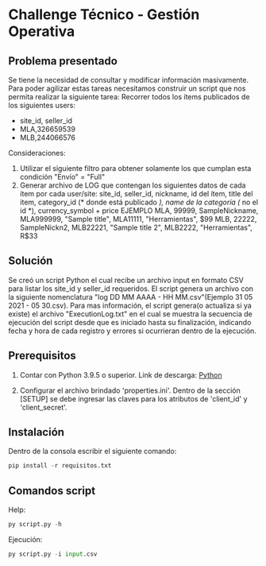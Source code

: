 # Challenge Técnico - Gestión Operativa

## Problema presentado
Se tiene la necesidad de consultar y modificar información masivamente. Para poder agilizar estas tareas necesitamos construir un script que nos permita realizar la siguiente tarea:
Recorrer todos los ítems publicados de los siguientes users:
* site_id, seller_id
* MLA,326659539
* MLB,244066576

Consideraciones:
1. Utilizar el siguiente filtro para obtener solamente los que cumplan esta condición "Envío" = "Full"
2. Generar archivo de LOG que contengan los siguientes datos de cada ítem por cada
user/site:
site_id, seller_id, nickname, id del ítem, title del item, category_id (* donde está
publicado *), name de la categoría (* no el id *), currency_symbol + price
EJEMPLO
MLA, 99999, SampleNickname, MLA999999, "Sample title", MLA11111, "Herramientas", $99
MLB, 22222, SampleNickn2, MLB22221, "Sample title 2", MLB2222, "Herramientas", R$33


## Solución

Se creó un script Python el cual recibe un archivo input en formato CSV para listar los site_id y seller_id requeridos. El script genera un archivo con la siguiente nomenclatura "log DD MM AAAA - HH MM.csv"(Ejemplo 31 05 2021 - 05 30.csv). 
Para mas información, el script genera(o actualiza si ya existe) el archivo "ExecutionLog.txt" en el cual se muestra la secuencia de ejecución del script desde que es iniciado hasta su finalización, indicando fecha y hora de cada registro y errores si ocurrieran dentro de la ejecución.

## Prerequisitos

1. Contar con Python 3.9.5 o superior. Link de descarga: [Python](https://www.python.org/downloads/)

2. Configurar el archivo brindado 'properties.ini'. Dentro de la sección [SETUP] se debe ingresar las claves para los atributos de 'client_id' y 'client_secret'.

## Instalación

Dentro de la consola escribir el siguiente comando:
```python
pip install -r requisitos.txt
```

## Comandos script

Help:
```python
py script.py -h
```

Ejecución:
```python
py script.py -i input.csv
```